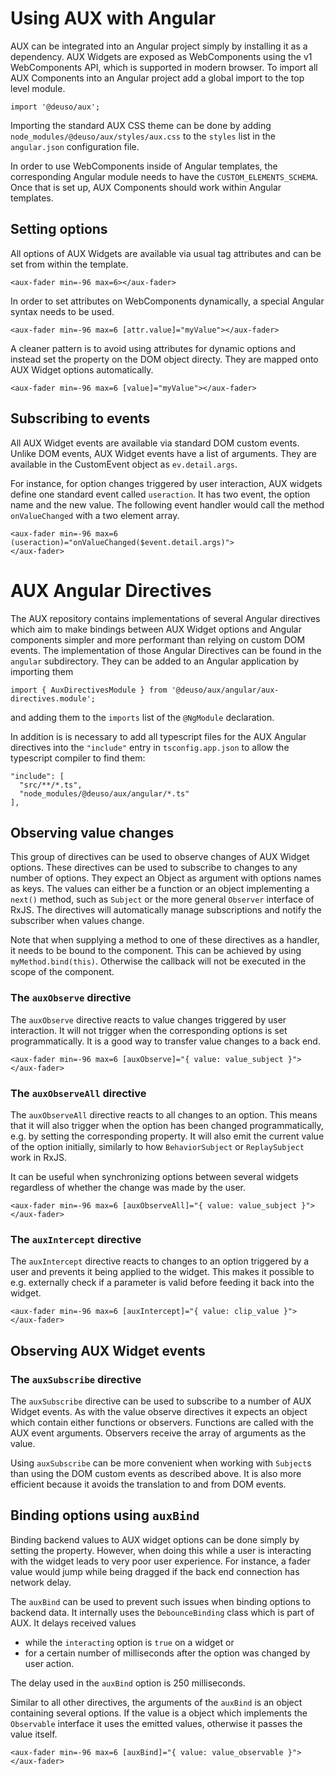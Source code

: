 # Using AUX with Angular

AUX can be integrated into an Angular project simply by installing it as a
dependency. AUX Widgets are exposed as WebComponents using the v1 WebComponents API, which
is supported in modern browser. To import all AUX Components into an Angular
project add a global import to the top level module.

    import '@deuso/aux';

Importing the standard AUX CSS theme can be done by adding
`node_modules/@deuso/aux/styles/aux.css` to the `styles` list in the
`angular.json` configuration file.

In order to use WebComponents inside of Angular templates, the corresponding Angular
module needs to have the `CUSTOM_ELEMENTS_SCHEMA`. Once that is set up, AUX
Components should work within Angular templates.

## Setting options

All options of AUX Widgets are available via usual tag attributes and can be set
from within the template.

    <aux-fader min=-96 max=6></aux-fader>

In order to set attributes on WebComponents dynamically, a special Angular
syntax needs to be used.

    <aux-fader min=-96 max=6 [attr.value]="myValue"></aux-fader>

A cleaner pattern is to avoid using attributes for dynamic options and
instead set the property on the DOM object directy. They are mapped onto AUX
Widget options automatically.

    <aux-fader min=-96 max=6 [value]="myValue"></aux-fader>

## Subscribing to events

All AUX Widget events are available via standard DOM custom events. Unlike DOM
events, AUX Widget events have a list of arguments. They are available in the
CustomEvent object as `ev.detail.args`.

For instance, for option changes triggered by user interaction, AUX widgets define
one standard event called `useraction`. It has two event, the option name and
the new value. The following event handler would call the method
`onValueChanged` with a two element array.

    <aux-fader min=-96 max=6 (useraction)="onValueChanged($event.detail.args)">
    </aux-fader>

# AUX Angular Directives

The AUX repository contains implementations of several Angular directives which
aim to make bindings between AUX Widget options and Angular components simpler
and more performant than relying on custom DOM events. The implementation of
those Angular Directives can be found in the `angular` subdirectory. They can be
added to an Angular application by importing them

    import { AuxDirectivesModule } from '@deuso/aux/angular/aux-directives.module';

and adding them to the `imports` list of the `@NgModule` declaration.

In addition is is necessary to add all typescript files for the AUX Angular
directives into the `"include"` entry in `tsconfig.app.json` to allow the
typescript compiler to find them:

    "include": [
      "src/**/*.ts",
      "node_modules/@deuso/aux/angular/*.ts"
    ],

## Observing value changes

This group of directives can be used to observe changes of AUX Widget options.
These directives can be used to subscribe to changes to any number of options.
They expect an Object as argument with options names as keys. The values can
either be a function or an object implementing a `next()` method, such as
`Subject` or the more general `Observer` interface of RxJS.
The directives will automatically manage subscriptions and notify the
subscriber when values change.

Note that when supplying a method to one of these directives as a handler, it
needs to be bound to the component. This can be achieved by using
`myMethod.bind(this)`. Otherwise the callback will not be executed in the scope
of the component.

### The `auxObserve` directive

The `auxObserve` directive reacts to value changes triggered by user
interaction. It will not trigger when the corresponding options is set
programmatically. It is a good way to transfer value changes to a back end.

    <aux-fader min=-96 max=6 [auxObserve]="{ value: value_subject }">
    </aux-fader>

### The `auxObserveAll` directive

The `auxObserveAll` directive reacts to all changes to an option. This means
that it will also trigger when the option has been changed programmatically,
e.g. by setting the corresponding property. It will also emit the current value
of the option initially, similarly to how `BehaviorSubject` or `ReplaySubject`
work in RxJS.

It can be useful when synchronizing options between several widgets regardless
of whether the change was made by the user.

    <aux-fader min=-96 max=6 [auxObserveAll]="{ value: value_subject }">
    </aux-fader>

### The `auxIntercept` directive

The `auxIntercept` directive reacts to changes to an option triggered by a user
and prevents it being applied to the widget. This makes it possible to e.g.
externally check if a parameter is valid before feeding it back into the widget.

    <aux-fader min=-96 max=6 [auxIntercept]="{ value: clip_value }">
    </aux-fader>

## Observing AUX Widget events

### The `auxSubscribe` directive

The `auxSubscribe` directive can be used to subscribe to a number of AUX Widget
events. As with the value observe directives it expects an object which contain
either functions or observers. Functions are called with the AUX event
arguments. Observers receive the array of arguments as the value.

Using `auxSubscribe` can be more convenient when working with `Subject`s than
using the DOM custom events as described above. It is also more efficient
because it avoids the translation to and from DOM events.

## Binding options using `auxBind`

Binding backend values to AUX widget options can be done simply by setting the
property. However, when doing this while a user is interacting with the widget
leads to very poor user experience. For instance, a fader value would jump while
being dragged if the back end connection has network delay.

The `auxBind` can be used to prevent such issues when binding options to backend
data. It internally uses the `DebounceBinding` class which is part of AUX. It
delays received values

* while the `interacting` option is `true` on a widget or
* for a certain number of milliseconds after the option was changed by user
  action.

The delay used in the `auxBind` option is 250 milliseconds.

Similar to all other directives, the arguments of the `auxBind` is an object
containing several options. If the value is a object which implements the
`Observable` interface it uses the emitted values, otherwise it passes the value
itself.

    <aux-fader min=-96 max=6 [auxBind]="{ value: value_observable }">
    </aux-fader>
